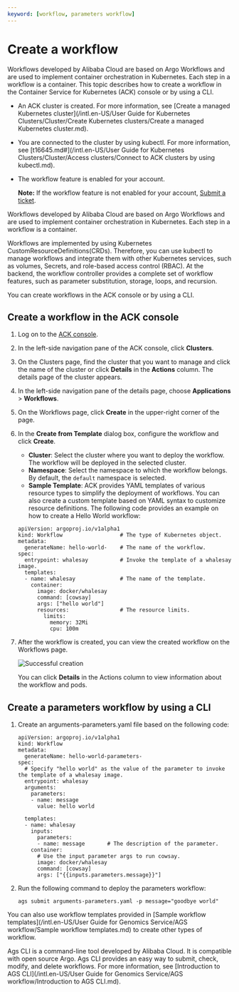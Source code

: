 ```yaml
---
keyword: [workflow, parameters workflow]
---
```


# Create a workflow

Workflows developed by Alibaba Cloud are based on Argo Workflows and are used to implement container orchestration in Kubernetes. Each step in a workflow is a container. This topic describes how to create a workflow in the Container Service for Kubernetes \(ACK\) console or by using a CLI.

-   An ACK cluster is created. For more information, see [Create a managed Kubernetes cluster](/intl.en-US/User Guide for Kubernetes Clusters/Cluster/Create Kubernetes clusters/Create a managed Kubernetes cluster.md).
-   You are connected to the cluster by using kubectl. For more information, see [t16645.md\#](/intl.en-US/User Guide for Kubernetes Clusters/Cluster/Access clusters/Connect to ACK clusters by using kubectl.md).
-   The workflow feature is enabled for your account.

    **Note:** If the workflow feature is not enabled for your account, [Submit a ticket](https://workorder-intl.console.aliyun.com/console.htm).


Workflows developed by Alibaba Cloud are based on Argo Workflows and are used to implement container orchestration in Kubernetes. Each step in a workflow is a container.

Workflows are implemented by using Kubernetes CustomResourceDefinitions\(CRDs\). Therefore, you can use kubectl to manage workflows and integrate them with other Kubernetes services, such as volumes, Secrets, and role-based access control \(RBAC\). At the backend, the workflow controller provides a complete set of workflow features, such as parameter substitution, storage, loops, and recursion.

You can create workflows in the ACK console or by using a CLI.

## Create a workflow in the ACK console

1.  Log on to the [ACK console](https://cs.console.aliyun.com).

2.  In the left-side navigation pane of the ACK console, click **Clusters**.

3.  On the Clusters page, find the cluster that you want to manage and click the name of the cluster or click **Details** in the **Actions** column. The details page of the cluster appears.

4.  In the left-side navigation pane of the details page, choose **Applications** \> **Workflows**.

5.  On the Workflows page, click **Create** in the upper-right corner of the page.

6.  In the **Create from Template** dialog box, configure the workflow and click **Create**.

    -   **Cluster**: Select the cluster where you want to deploy the workflow. The workflow will be deployed in the selected cluster.
    -   **Namespace**: Select the namespace to which the workflow belongs. By default, the `default` namespace is selected.
    -   **Sample Template**: ACK provides YAML templates of various resource types to simplify the deployment of workflows. You can also create a custom template based on YAML syntax to customize resource definitions.
    The following code provides an example on how to create a Hello World workflow:

    ```
    apiVersion: argoproj.io/v1alpha1
    kind: Workflow                  # The type of Kubernetes object. 
    metadata:
      generateName: hello-world-    # The name of the workflow. 
    spec:
      entrypoint: whalesay          # Invoke the template of a whalesay image. 
      templates:
      - name: whalesay              # The name of the template.
        container:
          image: docker/whalesay
          command: [cowsay]
          args: ["hello world"]
          resources:                # The resource limits. 
            limits: 
              memory: 32Mi
              cpu: 100m
    ```

7.  After the workflow is created, you can view the created workflow on the Workflows page.

    ![Successful creation](https://help-static-aliyun-doc.aliyuncs.com/assets/img/en-US/3720367261/p47713.png)

    You can click **Details** in the Actions column to view information about the workflow and pods.


## Create a parameters workflow by using a CLI

1.  Create an arguments-parameters.yaml file based on the following code:

    ```
    apiVersion: argoproj.io/v1alpha1
    kind: Workflow
    metadata:
      generateName: hello-world-parameters-
    spec:
      # Specify "hello world" as the value of the parameter to invoke the template of a whalesay image. 
      entrypoint: whalesay
      arguments:
        parameters:
        - name: message
          value: hello world
    
      templates:
      - name: whalesay
        inputs:
          parameters:
          - name: message       # The description of the parameter. 
        container:
          # Use the input parameter args to run cowsay. 
          image: docker/whalesay 
          command: [cowsay]
          args: ["{{inputs.parameters.message}}"]
    ```

2.  Run the following command to deploy the parameters workflow:

    ```
    ags submit arguments-parameters.yaml -p message="goodbye world"
    ```


You can also use workflow templates provided in [Sample workflow templates](/intl.en-US/User Guide for Genomics Service/AGS workflow/Sample workflow templates.md) to create other types of workflow.

Ags CLI is a command-line tool developed by Alibaba Cloud. It is compatible with open source Argo. Ags CLI provides an easy way to submit, check, modify, and delete workflows. For more information, see [Introduction to AGS CLI](/intl.en-US/User Guide for Genomics Service/AGS workflow/Introduction to AGS CLI.md).

